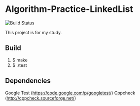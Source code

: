 Algorithm-Practice-LinkedList
=============================
[![Build Status](https://travis-ci.org/cotrpepe/Algorithm-Practice-LinkedList.svg?branch=master)](https://travis-ci.org/cotrpepe/Algorithm-Practice-LinkedList)

This project is for my study.

## Build

1. $ make
2. $ ./test

## Dependencies

Google Test (https://code.google.com/p/googletest/)
Cppcheck (http://cppcheck.sourceforge.net/)
